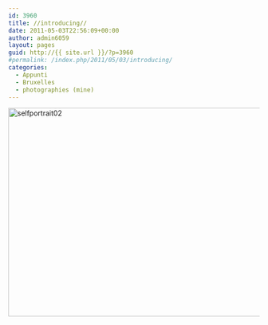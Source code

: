 ```yaml
---
id: 3960
title: //introducing//
date: 2011-05-03T22:56:09+00:00
author: admin6059
layout: pages
guid: http://{{ site.url }}/?p=3960
#permalink: /index.php/2011/05/03/introducing/
categories:
  - Appunti
  - Bruxelles
  - photographies (mine)
---
```

<img class="aligncenter wp-image-3961" src="http://{{ site.url }}/wp-content/uploads/2016/11/selfportrait02.jpg" alt="selfportrait02" width="650" height="419" srcset="http://{{ site.url }}/wp-content/uploads/2016/11/selfportrait02.jpg 1181w, http://{{ site.url }}/wp-content/uploads/2016/11/selfportrait02-300x194.jpg 300w, http://{{ site.url }}/wp-content/uploads/2016/11/selfportrait02-768x496.jpg 768w, http://{{ site.url }}/wp-content/uploads/2016/11/selfportrait02-1024x661.jpg 1024w" sizes="(max-width: 650px) 100vw, 650px" />